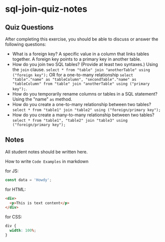 # sql-join-quiz-notes

## Quiz Questions

After completing this exercise, you should be able to discuss or answer the following questions:

- What is a foreign key?
  A specific value in a column that links tables together. A foreign key points to a primary key in another table.
- How do you join two SQL tables? (Provide at least two syntaxes.)
  Using the `join` clause. `select * from "table" join "anotherTable" using ("foreign key");` OR for a one-to-many relationship `select "table"."name" as "tableColumn", "secondTable"."name" as "tableColumn" from "table" join "anotherTable" using ("primary key");`.
- How do you temporarily rename columns or tables in a SQL statement?
  Using the "name" `as` method.
- How do you create a one-to-many relationship between two tables?
  `select * from "table1" join "table2" using ("foreign/primary key");`
- How do you create a many-to-many relationship between two tables?
  `select * from "table1", "table2" join "table3" using ("foreign/primary key");`

## Notes

All student notes should be written here.

How to write `Code Examples` in markdown

for JS:

```javascript
const data = 'Howdy';
```

for HTML:

```html
<div>
  <p>This is text content</p>
</div>
```

for CSS:

```css
div {
  width: 100%;
}
```
